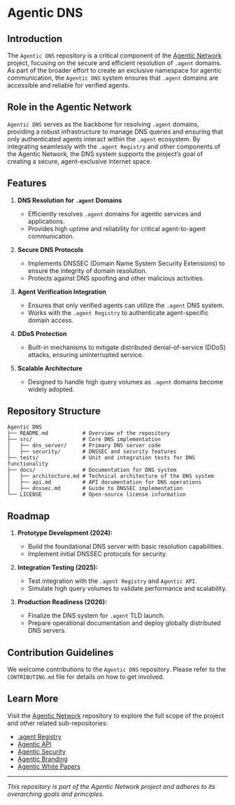 # Agentic DNS

## Introduction
The `Agentic DNS` repository is a critical component of the [Agentic Network](https://github.com/RWN-MD/AgenticNetwork) project, focusing on the secure and efficient resolution of `.agent` domains. As part of the broader effort to create an exclusive namespace for agentic communication, the `Agentic DNS` system ensures that `.agent` domains are accessible and reliable for verified agents.

## Role in the Agentic Network
`Agentic DNS` serves as the backbone for resolving `.agent` domains, providing a robust infrastructure to manage DNS queries and ensuring that only authenticated agents interact within the `.agent` ecosystem. By integrating seamlessly with the `.agent Registry` and other components of the Agentic Network, the DNS system supports the project’s goal of creating a secure, agent-exclusive internet space.

## Features
1. **DNS Resolution for `.agent` Domains**
   - Efficiently resolves `.agent` domains for agentic services and applications.
   - Provides high uptime and reliability for critical agent-to-agent communication.

2. **Secure DNS Protocols**
   - Implements DNSSEC (Domain Name System Security Extensions) to ensure the integrity of domain resolution.
   - Protects against DNS spoofing and other malicious activities.

3. **Agent Verification Integration**
   - Ensures that only verified agents can utilize the `.agent` DNS system.
   - Works with the `.agent Registry` to authenticate agent-specific domain access.

4. **DDoS Protection**
   - Built-in mechanisms to mitigate distributed denial-of-service (DDoS) attacks, ensuring uninterrupted service.

5. **Scalable Architecture**
   - Designed to handle high query volumes as `.agent` domains become widely adopted.

## Repository Structure
```
Agentic DNS
├── README.md           # Overview of the repository
├── src/                # Core DNS implementation
│   ├── dns_server/     # Primary DNS server code
│   ├── security/       # DNSSEC and security features
├── tests/              # Unit and integration tests for DNS functionality
├── docs/               # Documentation for DNS system
│   ├── architecture.md # Technical architecture of the DNS system
│   ├── api.md          # API documentation for DNS operations
│   ├── dnssec.md       # Guide to DNSSEC implementation
└── LICENSE             # Open-source license information
```

## Roadmap
1. **Prototype Development (2024):**
   - Build the foundational DNS server with basic resolution capabilities.
   - Implement initial DNSSEC protocols for security.

2. **Integration Testing (2025):**
   - Test integration with the `.agent Registry` and `Agentic API`.
   - Simulate high query volumes to validate performance and scalability.

3. **Production Readiness (2026):**
   - Finalize the DNS system for `.agent` TLD launch.
   - Prepare operational documentation and deploy globally distributed DNS servers.

## Contribution Guidelines
We welcome contributions to the `Agentic DNS` repository. Please refer to the `CONTRIBUTING.md` file for details on how to get involved.

## Learn More
Visit the [Agentic Network](https://github.com/RWN-MD/AgenticNetwork) repository to explore the full scope of the project and other related sub-repositories:
- [.agent Registry](https://github.com/RWN-MD/AgenticNetwork/AgentRegistry)
- [Agentic API](https://github.com/RWN-MD/AgenticNetwork/AgenticAPI)
- [Agentic Security](https://github.com/RWN-MD/AgenticNetwork/AgenticSecurity)
- [Agentic Branding](https://github.com/RWN-MD/AgenticNetwork/AgenticBranding)
- [Agentic White Papers](https://github.com/RWN-MD/AgenticNetwork/AgenticWhitePapers)

---
*This repository is part of the Agentic Network project and adheres to its overarching goals and principles.*
